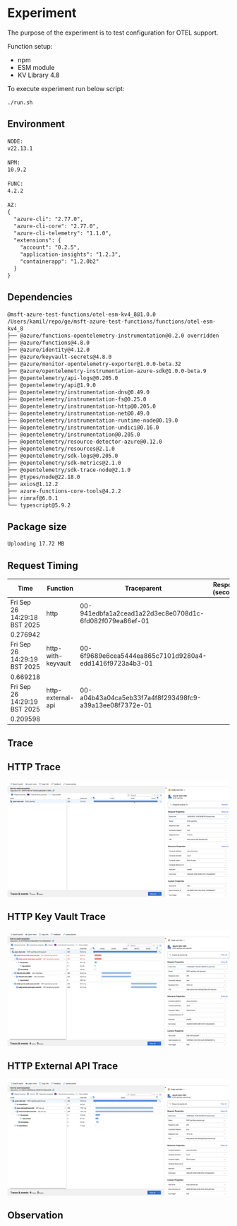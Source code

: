 # Experiment

The purpose of the experiment is to test configuration for OTEL support.

Function setup:
- npm
- ESM module
- KV Library 4.8

To execute experiment run below script:
```shell
./run.sh
```

## Environment

```text
NODE:
v22.13.1

NPM:
10.9.2

FUNC:
4.2.2

AZ:
{
  "azure-cli": "2.77.0",
  "azure-cli-core": "2.77.0",
  "azure-cli-telemetry": "1.1.0",
  "extensions": {
    "account": "0.2.5",
    "application-insights": "1.2.3",
    "containerapp": "1.2.0b2"
  }
}
```

## Dependencies

```text
@msft-azure-test-functions/otel-esm-kv4_8@1.0.0 /Users/kamil/repo/ge/msft-azure-test-functions/functions/otel-esm-kv4_8
├── @azure/functions-opentelemetry-instrumentation@0.2.0 overridden
├── @azure/functions@4.8.0
├── @azure/identity@4.12.0
├── @azure/keyvault-secrets@4.8.0
├── @azure/monitor-opentelemetry-exporter@1.0.0-beta.32
├── @azure/opentelemetry-instrumentation-azure-sdk@1.0.0-beta.9
├── @opentelemetry/api-logs@0.205.0
├── @opentelemetry/api@1.9.0
├── @opentelemetry/instrumentation-dns@0.49.0
├── @opentelemetry/instrumentation-fs@0.25.0
├── @opentelemetry/instrumentation-http@0.205.0
├── @opentelemetry/instrumentation-net@0.49.0
├── @opentelemetry/instrumentation-runtime-node@0.19.0
├── @opentelemetry/instrumentation-undici@0.16.0
├── @opentelemetry/instrumentation@0.205.0
├── @opentelemetry/resource-detector-azure@0.12.0
├── @opentelemetry/resources@2.1.0
├── @opentelemetry/sdk-logs@0.205.0
├── @opentelemetry/sdk-metrics@2.1.0
├── @opentelemetry/sdk-trace-node@2.1.0
├── @types/node@22.18.0
├── axios@1.12.2
├── azure-functions-core-tools@4.2.2
├── rimraf@6.0.1
└── typescript@5.9.2

```
## Package size

```text
Uploading 17.72 MB
```

## Request Timing

| Time | Function | Traceparent | Response (seconds) |
|---|---|---|---|
| Fri Sep 26 14:29:18 BST 2025 | http | 00-941edbfa1a2cead1a22d3ec8e0708d1c-6fd082f079ea86ef-01
 | 0.276942 |
| Fri Sep 26 14:29:19 BST 2025 | http-with-keyvault | 00-6f9689e6cea5444ea865c7101d9280a4-edd1416f9723a4b3-01
 | 0.669218 |
| Fri Sep 26 14:29:19 BST 2025 | http-external-api | 00-a04b43a04ca5eb33f7a4f8f293498fc9-a39a13ee08f7372e-01
 | 0.209598 |

## Trace

## HTTP Trace

![HTTP](assets/http.png)

## HTTP Key Vault Trace

![HTTP Key Vault](assets/http-with-keyvault.png)

## HTTP External API Trace

![HTTP External API](assets/http-external-api.png)

## Observation


